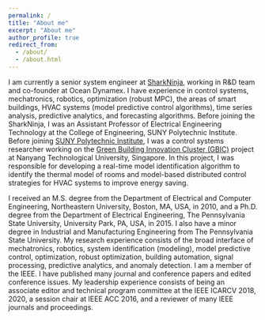 ```yaml
---
permalink: /
title: "About me"
excerpt: "About me"
author_profile: true
redirect_from: 
  - /about/
  - /about.html
---
```



I am currently a senior system engineer at [SharkNinja](https://www.sharkninja.com/), working in R&D team and co-founder at Ocean Dynamex. I have experience in control systems, mechatronics, robotics, optimization (robust MPC), the areas of smart buildings, HVAC systems (model predictive control algorithms), time series analysis, predictive analytics, and forecasting algorithms. Before joining the SharkNinja, I was an Assistant Professor of Electrical Engineering Technology at the College of Engineering, SUNY Polytechnic Institute. Before joining [SUNY Polytechnic Institute](https://sunypoly.edu/), I was a control systems researcher working on the [Green Building Innovation Cluster (GBIC)](https://intelligentsystemseee.ntu.edu.sg/cpisrg/gbic/gbic_index.html) project at Nanyang Technological University, Singapore. In this project, I was responsible for developing a real-time model identification algorithm to identify the thermal model of rooms and model-based distributed control strategies for HVAC systems to improve energy saving.

I received an M.S. degree from the Department of Electrical and Computer Engineering, Northeastern University, Boston, MA, USA, in 2010, and a Ph.D. degree from the Department of Electrical Engineering, The Pennsylvania State University, University Park, PA, USA, in 2015. I also have a minor degree in Industrial and Manufacturing Engineering from The Pennsylvania State University. My research experience consists of the broad interface of mechatronics, robotics, system identification (modeling), model predictive control, optimization, robust optimization, building automation, signal processing, predictive analytics, and anomaly detection. I am a member of the IEEE. I have published many journal and conference papers and edited conference issues. My leadership experience consists of being an associate editor and technical program committee at the IEEE ICARCV 2018, 2020, a session chair at IEEE ACC 2016, and a reviewer of many IEEE journals and proceedings.